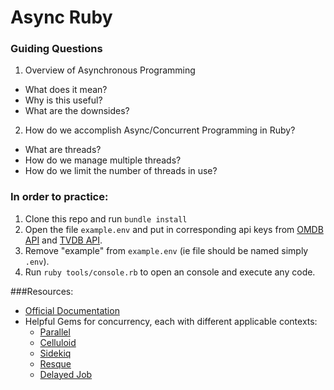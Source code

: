 # Async Ruby

### Guiding Questions
1. Overview of Asynchronous Programming
  * What does it mean?
  * Why is this useful?
  * What are the downsides?
2. How do we accomplish Async/Concurrent Programming in Ruby?
  * What are threads?
  * How do we manage multiple threads?
  * How do we limit the number of threads in use?

### In order to practice:
1. Clone this repo and run `bundle install`
2. Open the file `example.env` and put in corresponding api keys from [OMDB API]() and [TVDB API]().
3. Remove "example" from `example.env` (ie file should be named simply `.env`).
4. Run `ruby tools/console.rb` to open an console and execute any code.

###Resources:
* [Official Documentation](https://ruby-doc.org/core-2.5.0/Thread.html)
* Helpful Gems for concurrency, each with different applicable contexts:
  * [Parallel](https://github.com/grosser/parallel)
  * [Celluloid](https://github.com/celluloid/celluloid)
  * [Sidekiq](https://github.com/mperham/sidekiq/)
  * [Resque](https://github.com/resque/resque)
  * [Delayed Job](https://github.com/collectiveidea/delayed_job)
        
